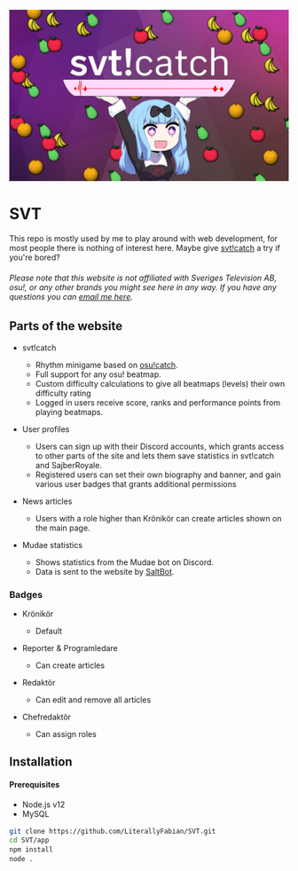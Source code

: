 <p align="center">
  <img src="app/public/img/banner.jpg">
</p>

# SVT
This repo is mostly used by me to play around with web development, for most people there is nothing of interest here. Maybe give [svt!catch](https://svt.sajber.me/catch/) a try if you're bored? 

###### *Please note that this website is not affiliated with Sveriges Television AB, osu!, or any other brands you might see here in any way. If you have any questions you can [email me here](mailto:lindgrenfabian@gmail.com?subject=svt%21catch).* 

## Parts of the website

- svt!catch
  - Rhythm minigame based on [osu!catch](https://osu.ppy.sh/wiki/en/Game_mode/osu!catch). 
  - Full support for any osu! beatmap.
  - Custom difficulty calculations to give all beatmaps (levels) their own difficulty rating
  - Logged in users receive score, ranks and performance points from playing beatmaps.

- User profiles
  - Users can sign up with their Discord accounts, which grants access to other parts of the site and lets them save statistics in svt!catch and SajberRoyale.
  - Registered users can set their own biography and banner, and gain various user badges that grants additional permissions
- News articles
  - Users with a role higher than Krönikör can create articles shown on the main page.
- Mudae statistics
  - Shows statistics from the Mudae bot on Discord. 
  - Data is sent to the website by [SaltBot](https://bots.ondiscord.xyz/bots/539453930313351168).

### Badges

- Krönikör
  
  - Default
- Reporter & Programledare
  
  - Can create articles
- Redaktör
  
  - Can edit and remove all articles
- Chefredaktör 
  - Can assign roles

## Installation

#### Prerequisites

- Node.js v12
- MySQL
```bash
git clone https://github.com/LiterallyFabian/SVT.git
cd SVT/app
npm install
node .
```
